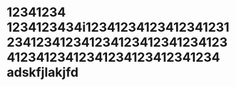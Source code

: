 12341234
1234123434i1234123412341234123123412341234123412341234123412341234123412341234123412341234
adskfjlakjfd
=====
